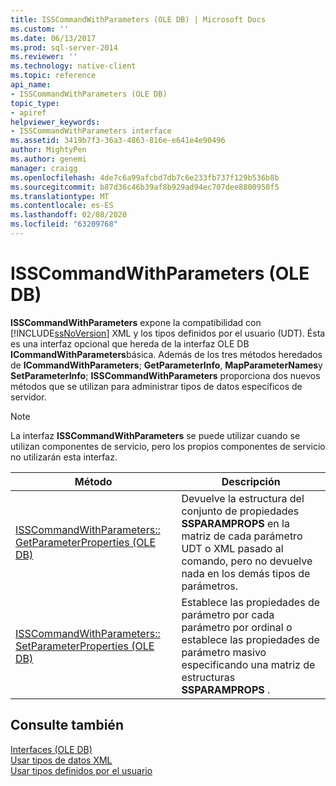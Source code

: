 ```yaml
---
title: ISSCommandWithParameters (OLE DB) | Microsoft Docs
ms.custom: ''
ms.date: 06/13/2017
ms.prod: sql-server-2014
ms.reviewer: ''
ms.technology: native-client
ms.topic: reference
api_name:
- ISSCommandWithParameters (OLE DB)
topic_type:
- apiref
helpviewer_keywords:
- ISSCommandWithParameters interface
ms.assetid: 3419b7f3-36a3-4863-816e-e641e4e90496
author: MightyPen
ms.author: genemi
manager: craigg
ms.openlocfilehash: 4de7c6a99afcbd7db7c6e233fb737f129b536b8b
ms.sourcegitcommit: b87d36c46b39af8b929ad94ec707dee8800950f5
ms.translationtype: MT
ms.contentlocale: es-ES
ms.lasthandoff: 02/08/2020
ms.locfileid: "63209768"
---
```

# <a name="isscommandwithparameters-ole-db"></a>ISSCommandWithParameters (OLE DB)
  **ISSCommandWithParameters** expone la compatibilidad con [!INCLUDE[ssNoVersion](../../includes/ssnoversion-md.md)] XML y los tipos definidos por el usuario (UDT). Ésta es una interfaz opcional que hereda de la interfaz OLE DB **ICommandWithParameters**básica. Además de los tres métodos heredados de **ICommandWithParameters**; **GetParameterInfo**, **MapParameterNames**y **SetParameterInfo**; **ISSCommandWithParameters** proporciona dos nuevos métodos que se utilizan para administrar tipos de datos específicos de servidor.  
  
> [!NOTE]  
>  La interfaz **ISSCommandWithParameters** se puede utilizar cuando se utilizan componentes de servicio, pero los propios componentes de servicio no utilizarán esta interfaz.  
  
|Método|Descripción|  
|------------|-----------------|  
|[ISSCommandWithParameters:: GetParameterProperties &#40;OLE DB&#41;](isscommandwithparameters-getparameterproperties-ole-db.md)|Devuelve la estructura del conjunto de propiedades **SSPARAMPROPS** en la matriz de cada parámetro UDT o XML pasado al comando, pero no devuelve nada en los demás tipos de parámetros.|  
|[ISSCommandWithParameters:: SetParameterProperties &#40;OLE DB&#41;](isscommandwithparameters-setparameterproperties-ole-db.md)|Establece las propiedades de parámetro por cada parámetro por ordinal o establece las propiedades de parámetro masivo especificando una matriz de estructuras **SSPARAMPROPS** .|  
  
## <a name="see-also"></a>Consulte también  
 [Interfaces &#40;OLE DB&#41;](../../database-engine/dev-guide/interfaces-ole-db.md)   
 [Usar tipos de datos XML](../native-client/features/using-xml-data-types.md)   
 [Usar tipos definidos por el usuario](../native-client/features/using-user-defined-types.md)  
  
  
